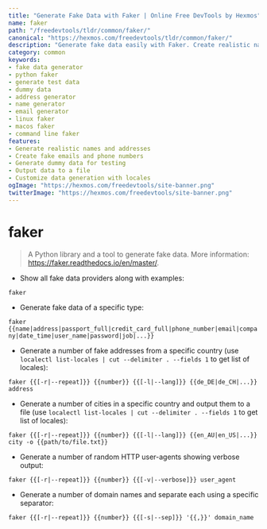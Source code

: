 ```yaml
---
title: "Generate Fake Data with Faker | Online Free DevTools by Hexmos"
name: faker
path: "/freedevtools/tldr/common/faker/"
canonical: "https://hexmos.com/freedevtools/tldr/common/faker/"
description: "Generate fake data easily with Faker. Create realistic names, addresses, and more for testing and development. Free online tool, no registration required."
category: common
keywords:
- fake data generator
- python faker
- generate test data
- dummy data
- address generator
- name generator
- email generator
- linux faker
- macos faker
- command line faker
features:
- Generate realistic names and addresses
- Create fake emails and phone numbers
- Generate dummy data for testing
- Output data to a file
- Customize data generation with locales
ogImage: "https://hexmos.com/freedevtools/site-banner.png"
twitterImage: "https://hexmos.com/freedevtools/site-banner.png"
---
```


# faker

> A Python library and a tool to generate fake data.
> More information: <https://faker.readthedocs.io/en/master/>.

- Show all fake data providers along with examples:

`faker`

- Generate fake data of a specific type:

`faker {{name|address|passport_full|credit_card_full|phone_number|email|company|date_time|user_name|password|job|...}}`

- Generate a number of fake addresses from a specific country (use `localectl list-locales | cut --delimiter . --fields 1` to get list of locales):

`faker {{[-r|--repeat]}} {{number}} {{[-l|--lang]}} {{de_DE|de_CH|...}} address`

- Generate a number of cities in a specific country and output them to a file (use `localectl list-locales | cut --delimiter . --fields 1` to get list of locales):

`faker {{[-r|--repeat]}} {{number}} {{[-l|--lang]}} {{en_AU|en_US|...}} city -o {{path/to/file.txt}}`

- Generate a number of random HTTP user-agents showing verbose output:

`faker {{[-r|--repeat]}} {{number}} {{[-v|--verbose]}} user_agent`

- Generate a number of domain names and separate each using a specific separator:

`faker {{[-r|--repeat]}} {{number}} {{[-s|--sep]}} '{{,}}' domain_name`
